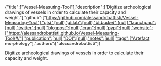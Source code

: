 {"title":["Vessel-Measuring-Tool"],"description":["Digitize archeological drawings of vessels in order to calculate their capacity and weight."],"github":["https://github.com/alessandrobattisti/Vessel-Measuring-Tool"],"gist":[null],"gitlab":[null],"bitbucket":[null],"launchpad":[null],"twitter":[null],"blogpost":[null],"cran":[null],"pypi":[null],"website":["https://alessandrobattisti.github.io/Vessel-Measuring-Tool/#/"],"publication":[null],"DOI":[null],"notes":[null],"tags":["Artefact morphology"],"authors":["alessandrobattisti"]}

Digitize archeological drawings of vessels in order to calculate their capacity and weight.